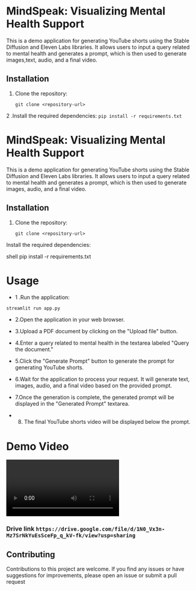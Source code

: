 # MindSpeak: Visualizing Mental Health Support

This is a demo application for generating YouTube shorts using the Stable Diffusion and Eleven Labs libraries. It allows users to input a query related to mental health and generates a prompt, which is then used to generate images,text, audio, and a final video.

## Installation

1. Clone the repository:

   ```git clone <repository-url>```
   
   
   
 2 .Install the required dependencies:
  ```pip install -r requirements.txt```
  
# MindSpeak: Visualizing Mental Health Support

This is a demo application for generating YouTube shorts using the Stable Diffusion and Eleven Labs libraries. It allows users to input a query related to mental health and generates a prompt, which is then used to generate images, audio, and a final video.

## Installation

1. Clone the repository:

   ```shell
   git clone <repository-url>
Install the required dependencies:

shell
pip install -r requirements.txt
# Usage
- 1 .Run the application:

```streamlit run app.py```
- 2.Open the application in your web browser.

- 3.Upload a PDF document by clicking on the "Upload file" button.

- 4.Enter a query related to mental health in the textarea labeled "Query the document."

- 5.Click the "Generate Prompt" button to generate the prompt for generating YouTube shorts.

- 6.Wait for the application to process your request. It will generate text, images, audio, and a final video based on the provided prompt.

- 7.Once the generation is complete, the generated prompt will be displayed in the "Generated Prompt" textarea.

- 8. The final YouTube shorts video will be displayed below the prompt.
# Demo Video
![Presentation and Demo of MindSpeak AI-Agent-Hackathon](presentation-and-demo.mp4)
### Drive link ```https://drive.google.com/file/d/1N0_Vx3n-Mz7SrNkYuEsSceFp_q_kV-fk/view?usp=sharing```
## Contributing
Contributions to this project are  welcome. If you find any issues or have suggestions for improvements, please open an issue or submit a pull request
